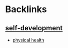 
# Backlinks
## [self-development](<self-development.md>)
- [physical health](<physical health.md>)


